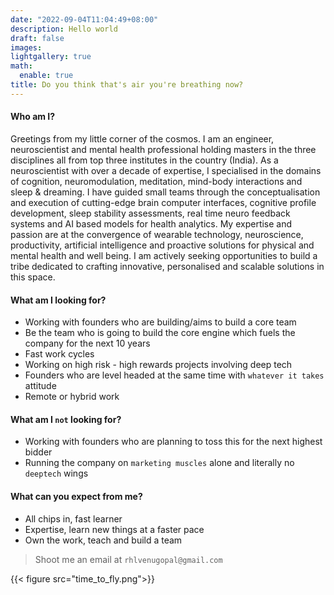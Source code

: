 ```yaml
---
date: "2022-09-04T11:04:49+08:00"
description: Hello world
draft: false
images:
lightgallery: true
math:
  enable: true
title: Do you think that's air you're breathing now?
---
```


#### Who am I?
Greetings from my little corner of the cosmos. I am an engineer, neuroscientist and mental health professional holding masters in the three disciplines all from top three institutes in the country (India). As a neuroscientist with over a decade of expertise, I specialised in the domains of cognition, neuromodulation, meditation, mind-body interactions and sleep & dreaming. I have guided small teams through the conceptualisation and execution of cutting-edge brain computer interfaces, cognitive profile development, sleep stability assessments, real time neuro feedback systems and AI based models for health analytics. My expertise and passion are at the convergence of wearable technology, neuroscience, productivity, artificial intelligence and proactive solutions for physical and mental health and well being. I am actively seeking opportunities to build a tribe dedicated to crafting innovative, personalised and scalable solutions in this space.

#### What am I looking for?
- Working with founders who are building/aims to build a core team
- Be the team who is going to build the core engine which fuels the company for the next 10 years
- Fast work cycles
- Working on high risk - high rewards projects involving deep tech
- Founders who are level headed at the same time with `whatever it takes` attitude
- Remote or hybrid work

#### What am I `not` looking for?
- Working with founders who are planning to toss this for the next highest bidder
- Running the company on `marketing muscles` alone and literally no `deeptech` wings

#### What can you expect from me?
- All chips in, fast learner
- Expertise, learn new things at a faster pace
- Own the work, teach and build a team

> Shoot me an email at `rhlvenugopal@gmail.com`

{{< figure src="time_to_fly.png">}}
